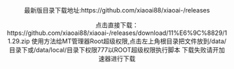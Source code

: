 <p align="center">最新版目录下载地址:https://github.com/xiaoai88/xiaoai-/releases
<p align="center">
点击直接下载：https://github.com/xiaoai88/xiaoai-/releases/download/11%E6%9C%8829/11.29.zip
使用方法给MT管理器Root超级权限,点击左上角根目录把文件放到/data/目录下或/data/local/目录下权限777以ROOT超级权限执行脚本</a>
下载失败请开加速器进行下载
</p>
